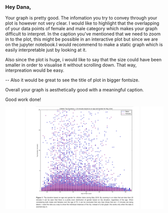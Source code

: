 ###  Hey Dana,

Your graph is pretty good. The infomation you try to convey through your plot is however not very clear. I would like to highlight that 
the overlapping of your data points of female and male category which makes your graph difficult to interpret. 
In the caption you've mentioned that we need to zoom in to the plot, this might be possible in an interactive plot but since we are on the jupyter notebook.I would recommend to make a static graph which is easily interpretable just by looking at it.

Also since the plot is huge, i would like to say that the size could have been smaller in order to visualise it without scrolling down. That way, interpreation would be easy.

-- Also it would be great to see the title of plot in bigger fontsize. 

Overall your graph is aesthetically good with a meaningful caption.

Good work done!

![](Dana.png)